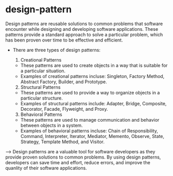 # design-pattern
  Design patterns are reusable solutions to common problems that software encounter while designing and developing software applications.
  These patterns provide a standard approach to solve a particular problem, which has been proven over time to be effective and efficient.
  
- There are three types of design patterns:
  1. Creational Patterns
    - These patterns are used to create objects in a way that is suitable for a particular situation.
    - Examples of creational patterns incluse: Singleton, Factory Method, Abstract Factory, Builder, and Prototype.
    
  2. Structural Patterns
    - These patterns are used to provide a way to organize objects in a particular structure.
    - Examples of structural patterns include: Adapter, Bridge, Composite, Decorator, Facade, Flyweight, and Proxy.
  
  3. Behavioral Patterns
    - These patterns are used to manage communication and behavior between objects in a system.
    - Examples of behavioral patterns incluse: Chain of Responsibility, Command, Interpreter, Iterator, Mediator, Memento, Observe, State, Strategy, Template Method, and Visitor.

--> Design patterns are a valuable tool for software developers as they provide proven solutions to common problems. By using design patterns, developers can save time and effort, reduce errors, and improve the quanlity of their software applications.
